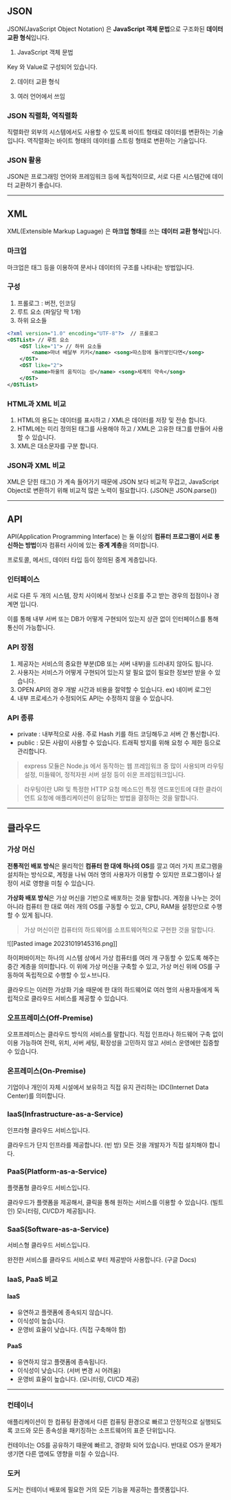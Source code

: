 ## JSON

JSON(JavaScript Object Notation) 은 **JavaScript 객체 문법**으로 구조화된 **데이터 교환 형식**입니다.

1. JavaScript 객체 문법

Key 와 Value로 구성되어 있습니다.

2. 데이터 교환 형식

3. 여러 언어에서 쓰임

### JSON 직렬화, 역직렬화

직렬화란 외부의 시스템에서도 사용할 수 있도록 바이트 형태로 데이터를 변환하는 기술입니다.
역직렬화는 바이트 형태의 데이터를 스트링 형태로 변환하는 기술입니다.


### JSON 활용

JSON은 프로그래밍 언어와 프레임워크 등에 독립적이므로, 서로 다른 시스템간에 데이터 교환하기 좋습니다.

---
## XML

XML(Extensible Markup Laguage) 은 **마크업 형태**를 쓰는 **데이터 교환 형식**입니다.

### 마크업

마크업은 태그 등을 이용하여 문서나 데이터의 구조를 나타내는 방법입니다.

### 구성

1. 프롤로그 : 버전, 인코딩
2. 루트 요소 (파일당 딱 1개)
3. 하위 요소들

```xml
<?xml version="1.0" encoding="UTF-8"?>  // 프롤로그
<OSTList> // 루트 요소
	<OST like="1"> // 하위 요소들
		<name>마녀 배달부 키키</name> <song>따스함에 둘러쌓인다면</song>
	</OST>
	<OST like="2">
		<name>하울의 움직이는 성</name> <song>세계의 약속</song> 
	</OST>
</OSTList>
```

### HTML과 XML 비교

1. HTML의 용도는 데이터를 표시하고 / XML은 데이터를 저장 및 전송 합니다.
2. HTML에는 미리 정의된 태그를 사용해야 하고 / XML은 고유한 태그를 만들어 사용할 수 있습니다.
3. XML은 대소문자를 구분 합니다.

### JSON과 XML 비교

XML은 닫힌 태그(</TEST>) 가 계속 들어가기 때문에 JSON 보다 비교적 무겁고, JavaScript Object로 변환하기 위해 비교적 많은 노력이 필요합니다. (JSON은 JSON.parse())

---
## API

API(Application Programming Interface) 는 둘 이상의 **컴퓨터 프로그램이 서로 통신하는 방법**이자 컴퓨터 사이에 있는 **중계 계층**을 의미합니다.

프로토콜, 메서드, 데이터 타입 등이 정의된 중계 게층입니다.

### 인터페이스

서로 다른 두 개의 시스템, 장치 사이에서 정보나 신호를 주고 받는 경우의 접점이나 경계면 입니다. 

이를 통해 내부 서버 또는 DB가 어떻게 구현되어 있는지 상관 없이 인터페이스를 통해 통신이 가능합니다.

### API 장점

1. 제공자는 서비스의 중요한 부분(DB 또는 서버 내부)을 드러내지 않아도 됩니다.
2. 사용자는 서비스가 어떻게 구현되어 있는지 알 필요 없이 필요한 정보만 받을 수 있습니다.
3. OPEN API의 경우 개발 시간과 비용을 절약할 수 있습니다. ex) 네이버 로그인
4. 내부 프로세스가 수정되어도 API는 수정하지 않을 수 있습니다.

### API 종류

- private : 내부적으로 사용. 주로 Hash 키를 하드 코딩해두고 서버 간 통신합니다.
- public : 모든 사람이 사용할 수 있습니다. 트래픽 방지를 위해 요청 수 제한 등으로 관리합니다.

> express 모듈은 Node.js 에서 동작하는 웹 프레임워크 중 많이 사용되며 라우팅 설정, 미들웨어, 정적자원 서버 설정 등이 쉬운 프레임워크입니다.

> 라우팅이란 URI 및 특정한 HTTP 요청 메소드인 특정 엔드포인트에 대한 클라이언트 요청에 애플리케이션이 응답하는 방법을 결정하는 것을 말합니다.
---
## 클라우드

### 가상 머신

**전통적인 배포 방식**은 물리적인 **컴퓨터 한 대에 하나의 OS**를 깔고 여러 가지 프로그램을 설치하는 방식으로, 계정을 나눠 여러 명의 사용자가 이용할 수 있지만 프로그램이나 설정이 서로 영향을 미칠 수 있습니다.

**가상화 배포 방식**은 가상 머신을 기반으로 배포하는 것을 말합니다.
계정을 나누는 것이 아니라 컴퓨터 한 대로 여러 개의 OS를 구동할 수 있고, CPU, RAM을 설정만으로 수행 할 수 있게 됩니다.

> 가상 머신이란 컴퓨터의 하드웨어를 소프트웨어적으로 구현한 것을 말합니다.

![[Pasted image 20231019145316.png]]

하이퍼바이저는 하나의 시스템 상에서 가상 컴퓨터를 여러 개 구동할 수 있도록 해주는 중간 계층을 의미합니다.
이 위에 가상 머신을 구축할 수 있고, 가상 머신 위에 OS를 구동하여 독립적으로 수행할 수 있ㅅ브니다.

클라우드는 이러한 가상화 기술 때문에 한 대의 하드웨어로 여러 명의 사용자들에게 독립적으로 클라우드 서비스를 제공할 수 있습니다.


### 오프프레미스(Off-Premise)

오프프레미스는 클라우드 방식의 서비스를 말합니다. 직접 인프라나 하드웨어 구축 없이 이용 가능하여 전력, 위치, 서버 세팅, 확장성을 고민하지 않고 서비스 운영에만 집중할 수 있습니다.

### 온프레미스(On-Premise)

기업이나 개인이 자체 시설에서 보유하고 직접 유지 관리하는 IDC(Internet Data Center)를 의미합니다.


### IaaS(Infrastructure-as-a-Service)

인프라형 클라우드 서비스입니다.

클라우드가 단지 인프라를 제공합니다. (빈 방)
모든 것을 개발자가 직접 설치해야 합니다.

### PaaS(Platform-as-a-Service)

플랫폼형 클라우드 서비스입니다.

클라우드가 플랫폼을 제공해서, 클릭을 통해 원하는 서비스를 이용할 수 있습니다. (빌트인)
모니터링, CI/CD가 제공됩니다.

### SaaS(Software-as-a-Service)

서비스형 클라우드 서비스입니다.

완전한 서비스를 클라우드 서비스로 부터 제공받아 사용합니다. (구글 Docs)

### IaaS, PaaS 비교

#### IaaS
- 유연하고 플랫폼에 종속되지 않습니다.
- 이식성이 높습니다.
- 운영비 효율이 낮습니다. (직접 구축해야 함)

#### PaaS
- 유연하지 않고 플랫폼에 종속됩니다.
- 이식성이 낮습니다. (서버 변경 시 어려움)
- 운영비 효율이 높습니다. (모니터링, CI/CD 제공)

---
### 컨테이너

애플리케이션이 한 컴퓨팅 환경에서 다른 컴퓨팅 환경으로 빠르고 안정적으로 실행되도록 코드와 모든 종속성을 패키징하는 소프트웨어의 표준 단위입니다.

컨테이너는 OS를 공유하기 때문에 빠르고, 경량화 되어 있습니다.
반대로 OS가 문제가 생기면 다른 앱에도 영향을 미칠 수 있습니다.

### 도커

도커는 컨테이너 배포에 필요한 거의 모든 기능을 제공하는 플랫폼입니다.
